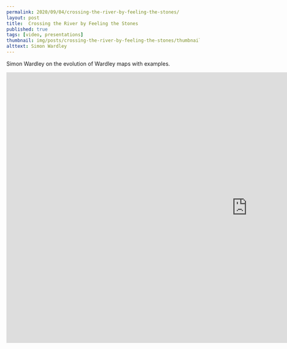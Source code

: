 ```yaml
---
permalink: 2020/09/04/crossing-the-river-by-feeling-the-stones/
layout: post
title:  Crossing the River by Feeling the Stones
published: true
tags: [video, presentations]
thumbnail: img/posts/crossing-the-river-by-feeling-the-stones/thumbnail-420x255.webp
alttext: Simon Wardley
--- 
```


Simon Wardley on the evolution of Wardley maps with examples.

<iframe width="1255" height="706" src="https://www.youtube.com/embed/2IW9L1uNMCs" frameborder="0" allow="accelerometer; autoplay; clipboard-write; encrypted-media; gyroscope; picture-in-picture" allowfullscreen></iframe>